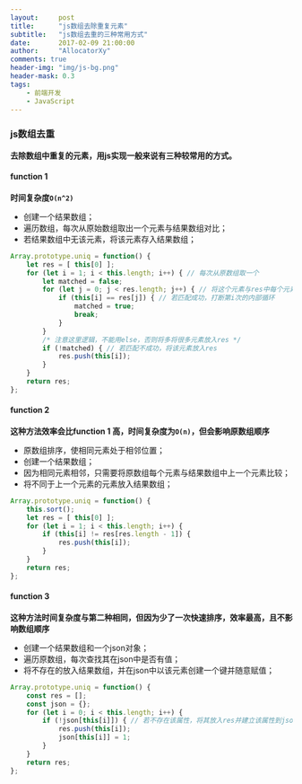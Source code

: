 ```yaml
---
layout:     post
title:      "js数组去除重复元素"
subtitle:   "js数组去重的三种常用方式"
date:       2017-02-09 21:00:00
author:     "AllocatorXy"
comments: true
header-img: "img/js-bg.png"
header-mask: 0.3
tags:
    - 前端开发
    - JavaScript
---
```


### js数组去重
**去除数组中重复的元素，用js实现一般来说有三种较常用的方式。**

#### function 1
**时间复杂度`O(n^2)`**

- 创建一个结果数组；
- 遍历数组，每次从原始数组取出一个元素与结果数组对比；
- 若结果数组中无该元素，将该元素存入结果数组；

```javascript
Array.prototype.uniq = function() {
    let res = [ this[0] ];
    for (let i = 1; i < this.length; i++) { // 每次从原数组取一个
        let matched = false;
        for (let j = 0; j < res.length; j++) { // 将这个元素与res中每个元素对比
            if (this[i] == res[j]) { // 若匹配成功，打断第i次的内部循环
                matched = true;
                break;
            }
        }
        /* 注意这里逻辑，不能用else，否则将多将很多元素放入res */
        if (!matched) { // 若匹配不成功，将该元素放入res
            res.push(this[i]);
        }
    }
    return res;
};
```

#### function 2
**这种方法效率会比function 1 高，时间复杂度为`O(n)`，但会影响原数组顺序**

- 原数组排序，使相同元素处于相邻位置；
- 创建一个结果数组；
- 因为相同元素相邻，只需要将原数组每个元素与结果数组中上一个元素比较；
- 将不同于上一个元素的元素放入结果数组；

```javascript
Array.prototype.uniq = function() {
    this.sort();
    let res = [ this[0] ];
    for (let i = 1; i < this.length; i++) {
        if (this[i] != res[res.length - 1]) {
            res.push(this[i]);
        }
    }
    return res;
};
```

#### function 3
**这种方法时间复杂度与第二种相同，但因为少了一次快速排序，效率最高，且不影响数组顺序**

- 创建一个结果数组和一个json对象；
- 遍历原数组，每次查找其在json中是否有值；
- 将不存在的放入结果数组，并在json中以该元素创建一个键并随意赋值；

```javascript
Array.prototype.uniq = function() {
    const res = [];
    const json = {};
    for (let i = 0; i < this.length; i++) {
        if (!json[this[i]]) { // 若不存在该属性，将其放入res并建立该属性到json
            res.push(this[i]);
            json[this[i]] = 1;
        }
    }
    return res;
};
```
